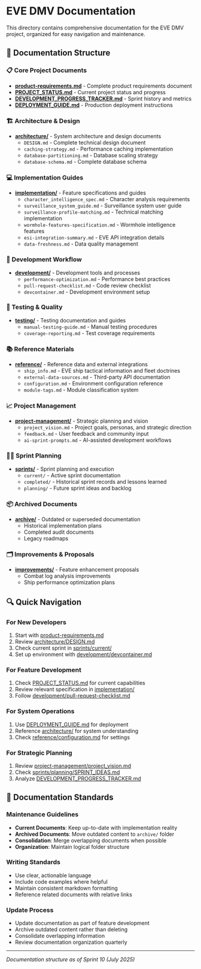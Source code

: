 # EVE DMV Documentation

This directory contains comprehensive documentation for the EVE DMV project, organized for easy navigation and maintenance.

## 📁 Documentation Structure

### 📋 Core Project Documents
- **[product-requirements.md](./product-requirements.md)** - Complete product requirements document
- **[PROJECT_STATUS.md](../PROJECT_STATUS.md)** - Current project status and progress
- **[DEVELOPMENT_PROGRESS_TRACKER.md](../DEVELOPMENT_PROGRESS_TRACKER.md)** - Sprint history and metrics
- **[DEPLOYMENT_GUIDE.md](../DEPLOYMENT_GUIDE.md)** - Production deployment instructions

### 🏗️ Architecture & Design
- **[architecture/](./architecture/)** - System architecture and design documents
  - `DESIGN.md` - Complete technical design document
  - `caching-strategy.md` - Performance caching implementation
  - `database-partitioning.md` - Database scaling strategy
  - `database-schema.md` - Complete database schema

### 💻 Implementation Guides
- **[implementation/](./implementation/)** - Feature specifications and guides
  - `character_intelligence_spec.md` - Character analysis requirements
  - `surveillance_system_guide.md` - Surveillance system user guide
  - `surveillance-profile-matching.md` - Technical matching implementation
  - `wormhole-features-specification.md` - Wormhole intelligence features
  - `esi-integration-summary.md` - EVE API integration details
  - `data-freshness.md` - Data quality management

### 🚀 Development Workflow
- **[development/](./development/)** - Development tools and processes
  - `performance-optimization.md` - Performance best practices
  - `pull-request-checklist.md` - Code review checklist
  - `devcontainer.md` - Development environment setup

### 🧪 Testing & Quality
- **[testing/](./testing/)** - Testing documentation and guides
  - `manual-testing-guide.md` - Manual testing procedures
  - `coverage-reporting.md` - Test coverage requirements

### 📚 Reference Materials
- **[reference/](./reference/)** - Reference data and external integrations
  - `ship_info.md` - EVE ship tactical information and fleet doctrines
  - `external-data-sources.md` - Third-party API documentation
  - `configuration.md` - Environment configuration reference
  - `module-tags.md` - Module classification system

### 📈 Project Management
- **[project-management/](./project-management/)** - Strategic planning and vision
  - `project_vision.md` - Project goals, personas, and strategic direction
  - `feedback.md` - User feedback and community input
  - `ai-sprint-prompts.md` - AI-assisted development workflows

### 🏃‍♂️ Sprint Planning
- **[sprints/](./sprints/)** - Sprint planning and execution
  - `current/` - Active sprint documentation
  - `completed/` - Historical sprint records and lessons learned
  - `planning/` - Future sprint ideas and backlog

### 📦 Archived Documents
- **[archive/](./archive/)** - Outdated or superseded documentation
  - Historical implementation plans
  - Completed audit documents
  - Legacy roadmaps

### 🗂️ Improvements & Proposals
- **[improvements/](./improvements/)** - Feature enhancement proposals
  - Combat log analysis improvements
  - Ship performance optimization plans

## 🔍 Quick Navigation

### For New Developers
1. Start with [product-requirements.md](./product-requirements.md)
2. Review [architecture/DESIGN.md](./architecture/DESIGN.md)
3. Check current sprint in [sprints/current/](./sprints/current/)
4. Set up environment with [development/devcontainer.md](./development/devcontainer.md)

### For Feature Development
1. Check [PROJECT_STATUS.md](../PROJECT_STATUS.md) for current capabilities
2. Review relevant specification in [implementation/](./implementation/)
3. Follow [development/pull-request-checklist.md](./development/pull-request-checklist.md)

### For System Operations
1. Use [DEPLOYMENT_GUIDE.md](../DEPLOYMENT_GUIDE.md) for deployment
2. Reference [architecture/](./architecture/) for system understanding
3. Check [reference/configuration.md](./reference/configuration.md) for settings

### For Strategic Planning
1. Review [project-management/project_vision.md](./project-management/project_vision.md)
2. Check [sprints/planning/SPRINT_IDEAS.md](./sprints/planning/SPRINT_IDEAS.md)
3. Analyze [DEVELOPMENT_PROGRESS_TRACKER.md](../DEVELOPMENT_PROGRESS_TRACKER.md)

## 📝 Documentation Standards

### Maintenance Guidelines
- **Current Documents**: Keep up-to-date with implementation reality
- **Archived Documents**: Move outdated content to `archive/` folder
- **Consolidation**: Merge overlapping documents when possible
- **Organization**: Maintain logical folder structure

### Writing Standards
- Use clear, actionable language
- Include code examples where helpful
- Maintain consistent markdown formatting
- Reference related documents with relative links

### Update Process
- Update documentation as part of feature development
- Archive outdated content rather than deleting
- Consolidate overlapping information
- Review documentation organization quarterly

---

*Documentation structure as of Sprint 10 (July 2025)*